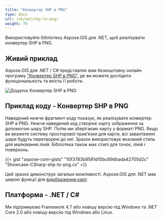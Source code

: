 ```yaml
---
title: "Конвертер SHP в PNG"
type: docs
url: /uk/net/shp-to-png/
weight: 70
---
```


Використовуйте бібліотеку Aspose.GIS для .NET, щоб реалізувати конвертер SHP в PNG.

## **Живий приклад**

Aspose.GIS для .NET / C# представляє вам безкоштовну онлайн програму ["Конвертер SHP в PNG"](https://products.aspose.app/gis/viewer/shp-to-png), де ви можете дослідити функціональність та якість її роботи.

![Додаток Конвертер SHP в PNG](viewer.png)

## **Приклад коду - Конвертер SHP в PNG**

Наведений нижче фрагмент коду показує, як реалізувати конвертер SHP в PNG. Нижче наведений код створює карту зображення за допомогою шару SHP. Потім ми зберігаємо карту у форматі PNG. Якщо ви вкажете систему просторової прив’язки для карти, всі завантажені шари будуть перетворені до неї.
Зразок використовує вказаний стиль для малювання ліній. Бібліотека також має стилі для точок, ліній і поверхонь.

{{< gist "aspose-com-gists" "10f3783b9581d10bc69dbada42705d2c" "Showcase-CSharp-shp-to-png.cs" >}}

Цей зразок демонструє загальні можливості. Aspose.GIS для .NET має широкі функції для [відображення карт](https://docs.aspose.com/gis/net/map-rendering/).

## **Платформа - .NET / C#**

Ми підтримуємо Framework 4.7 або новішу версію під Windows та .NET Core 2.0 або новішу версію під Windows або Linux.
